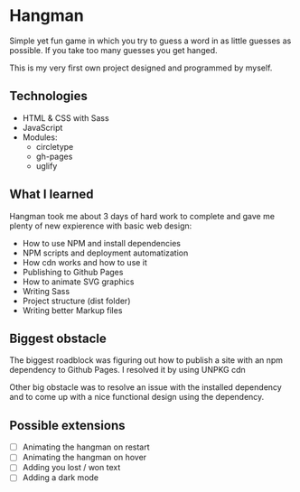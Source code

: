 # Hangman

Simple yet fun game in which you try to guess a word in as little guesses as possible. If you take too many guesses you get hanged.

This is my very first own project designed and programmed by myself.

## Technologies

-   HTML & CSS with Sass
-   JavaScript
-   Modules:
    -   circletype
    -   gh-pages
    -   uglify

## What I learned

Hangman took me about 3 days of hard work to complete and gave me plenty of new expierence with basic web design:

-   How to use NPM and install dependencies
-   NPM scripts and deployment automatization
-   How cdn works and how to use it
-   Publishing to Github Pages
-   How to animate SVG graphics
-   Writing Sass
-   Project structure (dist folder)
-   Writing better Markup files

## Biggest obstacle

The biggest roadblock was figuring out how to publish a site with an npm dependency to Github Pages. I resolved it by using UNPKG cdn

Other big obstacle was to resolve an issue with the installed dependency and to come up with a nice functional design using the dependency.

## Possible extensions

-   [ ] Animating the hangman on restart
-   [ ] Animating the hangman on hover
-   [ ] Adding you lost / won text
-   [ ] Adding a dark mode
